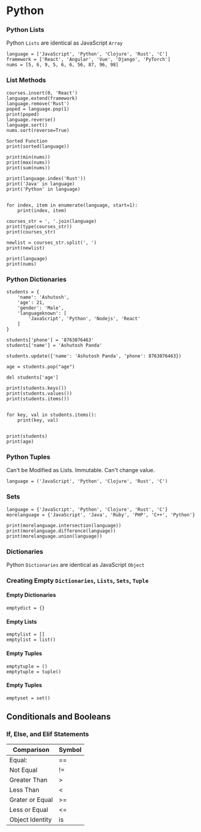# Python

### Python Lists

Python `Lists` are identical as JavaScript `Array`

```
language = ['JavaScript', 'Python', 'Clojure', 'Rust', 'C']
framework = ['React', 'Angular', 'Vue', 'Django', 'PyTorch']
nums = [5, 6, 9, 5, 6, 6, 56, 87, 96, 98]
```

### List Methods

```courses.append('React')
courses.insert(0, 'React')
language.extend(framework)
language.remove('Rust')
poped = language.pop(1)
print(poped)
language.reverse()
language.sort()
nums.sort(reverse=True)

Sorted Function
print(sorted(language))

print(min(nums))
print(max(nums))
print(sum(nums))

print(language.index('Rust'))
print('Java' in language)
print('Python' in language)


for index, item in enumerate(language, start=1):
    print(index, item)

courses_str = ', '.join(language)
print(type(courses_str))
print(courses_str)

newlist = courses_str.split(', ')
print(newlist)

print(language)
print(nums)
```

### Python Dictionaries

```
students = {
    'name': 'Ashutosh',
    'age': 21,
    'gender': 'Male',
    'languageknown': [
        'JavaScript', 'Python', 'Nodejs', 'React'
    ]
}

students['phone'] = '8763076463'
students['name'] = 'Ashutosh Panda'

students.update({'name': 'Ashutosh Panda', 'phone': 8763076463})

age = students.pop("age")

del students['age']

print(students.keys())
print(students.values())
print(students.items())


for key, val in students.items():
    print(key, val)


print(students)
print(age)

```

### Python Tuples

Can't be Modified as Lists. Immutable. Can't change value.

```
language = ('JavaScript', 'Python', 'Clojure', 'Rust', 'C')
```

### Sets

```
language = {'JavaScript', 'Python', 'Clojure', 'Rust', 'C'}
morelanguage = {'JavaScript', 'Java', 'Ruby', 'PHP', 'C++', 'Python'}

print(morelanguage.intersection(language))
print(morelanguage.difference(language))
print(morelanguage.union(language))
```

### Dictionaries

Python `Dictionaries` are identical as JavaScript `Object`

### Creating Empty `Dictionaries`, `Lists`, `Sets`, `Tuple`

#### Empty Dictionaries

```
emptydict = {}
```

#### Empty Lists

```
emptylist = []
emptylist = list()
```

#### Empty Tuples

```
emptytuple = ()
emptytuple = tuple()
```

#### Empty Tuples

```
emptyset = set()
```

## Conditionals and Booleans

### If, Else, and Elif Statements

| Comparison      | Symbol |
| --------------- | ------ |
| Equal:          | ==     |
| Not Equal       | !=     |
| Greater Than    | >      |
| Less Than       | <      |
| Grater or Equal | >=     |
| Less or Equal   | <=     |
| Object Identity | is     |

